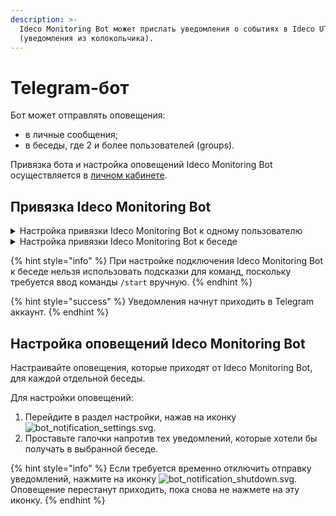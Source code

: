 ```yaml
---
description: >-
  Ideco Monitoring Bot может прислать уведомления о событиях в Ideco UTM
  (уведомления из колокольчика).
---
```


# Telegram-бот

Бот может отправлять оповещения:

* в личные сообщения;
* в беседы, где 2 и более пользователей (groups).

Привязка бота и настройка оповещений Ideco Monitoring Bot осуществляется в [личном кабинете](https://my.ideco.ru/).
## Привязка Ideco Monitоring Bot

<details>
<summary>Настройка привязки Ideco Monitoring Bot к одному пользователю</summary>

1. Настроить Интернет на Ideco UTM.
2. [Привязать лицензию](../../service/license-management.md) к серверу.
3. Перейти к диалогу с ботом: [@ideco\_monitor\_bot](https://telegram.im/@ideco_monitor_bot).
4. Написать боту `/start`.
5. Скопировать код привязки к аккаунту.
6. Перейти в раздел **Ideco Monitoring Bot** в [личном кабинете](https://my.ideco.ru/#/ideco-monitoring-bot).
7. Нажать на кнопку **Привязать аккаунт**.
8. Ввести код в соответствующее поле и нажать на кнопку **Привязать**.

![](../../.gitbook/assets/monitoring\_bot\_link.png)

</details>

<details>

<summary>Настройка привязки Ideco Monitoring Bot к беседе</summary>

1. Настроить Интернет на Ideco NGFW.
2. [Привязать лицензию](broken-reference) к серверу.
3. Перейти в группу и добавить пользователя @ideco_monitoring_bot.
4. Написать `/start` в группе.
5. Скопировать код привязки к аккаунту.
6. Перейти в раздел **Ideco Monitoring Bot** в [личном кабинете](https://my.ideco.ru/#/ideco-monitoring-bot).
7. Нажать на кнопку **Привязать аккаунт**.
8. Ввести код в соответствующее поле и нажать на кнопку **Привязать**.

![](../../.gitbook/assets/monitoring\_bot\_link.png)

</details>

{% hint style="info" %}
При настройке подключения Ideco Monitoring Bot к беседе нельзя использовать подсказки для команд, поскольку требуется ввод команды `/start` вручную.
{% endhint %}

{% hint style="success" %}
Уведомления начнут приходить в Telegram аккаунт.
{% endhint %}

## Настройка оповещений Ideco Monitоring Bot

Настраивайте оповещения, которые приходят от Ideco Monitoring Bot, для каждой отдельной беседы.

Для настройки оповещений:
1. Перейдите в раздел настройки, нажав на иконку ![bot\_notification\_settings.svg](../../.gitbook/assets/bot\_notification\_settings.svg).
2. Проставьте галочки напротив тех уведомлений, которые хотели бы получать в выбранной беседе.

{% hint style="info" %}
Если требуется временно отключить отправку уведомлений, нажмите на иконку ![bot\_notification\_shutdown.svg](../../.gitbook/assets/bot\_notification\_shutdown.svg). Оповещение перестанут приходить, пока снова не нажмете на эту иконку.
{% endhint %}